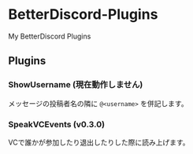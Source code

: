 # BetterDiscord-Plugins
My BetterDiscord Plugins

## Plugins

### ShowUsername (現在動作しません)
メッセージの投稿者名の隣に `@<username>` を併記します。
### SpeakVCEvents (v0.3.0)
VCで誰かが参加したり退出したりした際に読み上げます。
